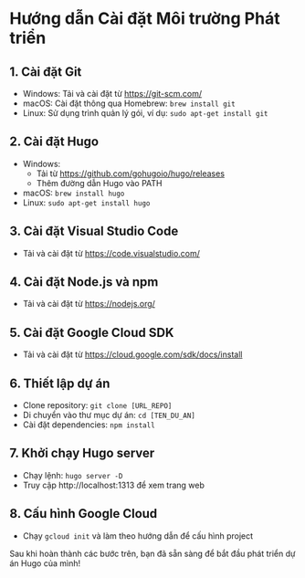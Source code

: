# Hướng dẫn Cài đặt Môi trường Phát triển

## 1. Cài đặt Git
- Windows: Tải và cài đặt từ https://git-scm.com/
- macOS: Cài đặt thông qua Homebrew: `brew install git`
- Linux: Sử dụng trình quản lý gói, ví dụ: `sudo apt-get install git`

## 2. Cài đặt Hugo
- Windows: 
  - Tải từ https://github.com/gohugoio/hugo/releases
  - Thêm đường dẫn Hugo vào PATH
- macOS: `brew install hugo`
- Linux: `sudo apt-get install hugo`

## 3. Cài đặt Visual Studio Code
- Tải và cài đặt từ https://code.visualstudio.com/

## 4. Cài đặt Node.js và npm
- Tải và cài đặt từ https://nodejs.org/

## 5. Cài đặt Google Cloud SDK
- Tải và cài đặt từ https://cloud.google.com/sdk/docs/install

## 6. Thiết lập dự án
- Clone repository: `git clone [URL_REPO]`
- Di chuyển vào thư mục dự án: `cd [TEN_DU_AN]`
- Cài đặt dependencies: `npm install`

## 7. Khởi chạy Hugo server
- Chạy lệnh: `hugo server -D`
- Truy cập http://localhost:1313 để xem trang web

## 8. Cấu hình Google Cloud
- Chạy `gcloud init` và làm theo hướng dẫn để cấu hình project

Sau khi hoàn thành các bước trên, bạn đã sẵn sàng để bắt đầu phát triển dự án Hugo của mình!
